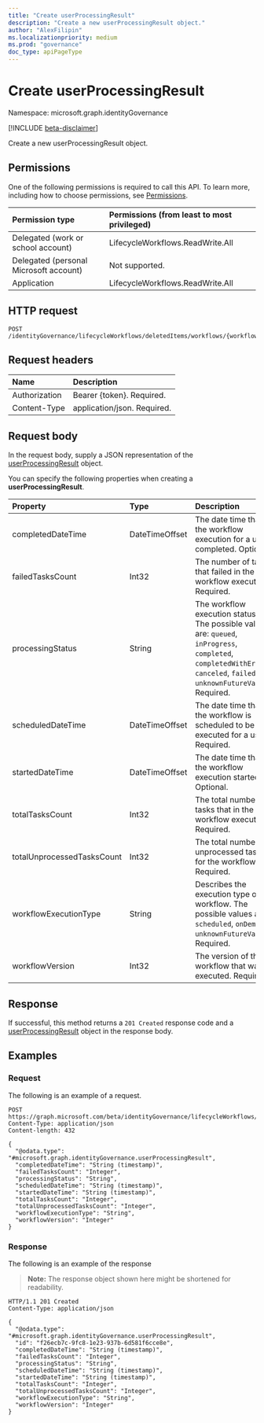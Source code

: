 ```yaml
---
title: "Create userProcessingResult"
description: "Create a new userProcessingResult object."
author: "AlexFilipin"
ms.localizationpriority: medium
ms.prod: "governance"
doc_type: apiPageType
---
```


# Create userProcessingResult

Namespace: microsoft.graph.identityGovernance

[!INCLUDE [beta-disclaimer](../../includes/beta-disclaimer.md)]

Create a new userProcessingResult object.

## Permissions

One of the following permissions is required to call this API. To learn more, including how to choose permissions, see [Permissions](/graph/permissions-reference).

|Permission type|Permissions (from least to most privileged)|
|:---|:---|
|Delegated (work or school account)|LifecycleWorkflows.ReadWrite.All|
|Delegated (personal Microsoft account)|Not supported.|
|Application|LifecycleWorkflows.ReadWrite.All|

## HTTP request

<!-- {
  "blockType": "ignored"
}
-->
``` http
POST /identityGovernance/lifecycleWorkflows/deletedItems/workflows/{workflowId}/userProcessingResults
```

## Request headers

|Name|Description|
|:---|:---|
|Authorization|Bearer {token}. Required.|
|Content-Type|application/json. Required.|

## Request body

In the request body, supply a JSON representation of the [userProcessingResult](../resources/identitygovernance-userprocessingresult.md) object.

You can specify the following properties when creating a **userProcessingResult**.

|Property|Type|Description|
|:---|:---|:---|
|completedDateTime|DateTimeOffset|The date time that the workflow execution for a user completed. Optional.|
|failedTasksCount|Int32|The number of tasks that failed in the workflow execution. Required.|
|processingStatus|String|The workflow execution status. The possible values are: `queued`, `inProgress`, `completed`, `completedWithErrors`, `canceled`, `failed`, `unknownFutureValue`. Required.|
|scheduledDateTime|DateTimeOffset|The date time that the workflow is scheduled to be executed for a user. Required.|
|startedDateTime|DateTimeOffset|The date time that the workflow execution started. Optional.|
|totalTasksCount|Int32|The total number of tasks that in the workflow execution. Required.|
|totalUnprocessedTasksCount|Int32|The total number of unprocessed tasks for the workflow. Required.|
|workflowExecutionType|String|Describes the execution type of the workflow. The possible values are: `scheduled`, `onDemand`, `unknownFutureValue`. Required.|
|workflowVersion|Int32|The version of the workflow that was executed. Required.|

## Response

If successful, this method returns a `201 Created` response code and a [userProcessingResult](../resources/identitygovernance-userprocessingresult.md) object in the response body.

## Examples

### Request

The following is an example of a request.
<!-- {
  "blockType": "request",
  "name": "create_userprocessingresult_from_"
}
-->
``` http
POST https://graph.microsoft.com/beta/identityGovernance/lifecycleWorkflows/deletedItems/workflows/{workflowId}/userProcessingResults
Content-Type: application/json
Content-length: 432

{
  "@odata.type": "#microsoft.graph.identityGovernance.userProcessingResult",
  "completedDateTime": "String (timestamp)",
  "failedTasksCount": "Integer",
  "processingStatus": "String",
  "scheduledDateTime": "String (timestamp)",
  "startedDateTime": "String (timestamp)",
  "totalTasksCount": "Integer",
  "totalUnprocessedTasksCount": "Integer",
  "workflowExecutionType": "String",
  "workflowVersion": "Integer"
}
```

### Response

The following is an example of the response
>**Note:** The response object shown here might be shortened for readability.
<!-- {
  "blockType": "response",
  "truncated": true,
  "@odata.type": "microsoft.graph.identityGovernance.userProcessingResult"
}
-->
``` http
HTTP/1.1 201 Created
Content-Type: application/json

{
  "@odata.type": "#microsoft.graph.identityGovernance.userProcessingResult",
  "id": "f26ecb7c-9fc8-1e23-937b-6d581f6cce8e",
  "completedDateTime": "String (timestamp)",
  "failedTasksCount": "Integer",
  "processingStatus": "String",
  "scheduledDateTime": "String (timestamp)",
  "startedDateTime": "String (timestamp)",
  "totalTasksCount": "Integer",
  "totalUnprocessedTasksCount": "Integer",
  "workflowExecutionType": "String",
  "workflowVersion": "Integer"
}
```
